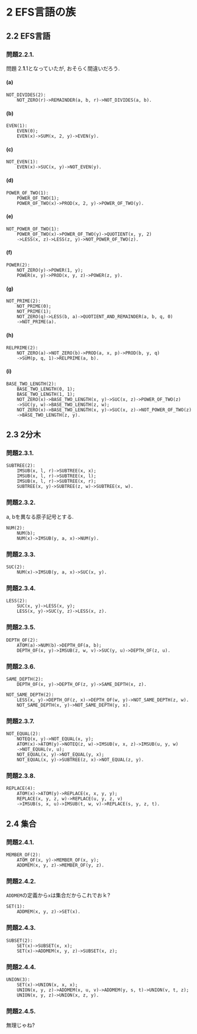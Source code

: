 # 2 EFS言語の族
## 2.2 EFS言語
### 問題2.2.1.
問題 2.**1**.1となっていたが, おそらく間違いだろう.
#### (a)
```
NOT_DIVIDES(2):
    NOT_ZERO(r)->REMAINDER(a, b, r)->NOT_DIVIDES(a, b).
```
#### (b)
```
EVEN(1):
    EVEN(0);
    EVEN(x)->SUM(x, 2, y)->EVEN(y).
```
#### (c)
```
NOT_EVEN(1):
    EVEN(x)->SUC(x, y)->NOT_EVEN(y).
```
#### (d)
```
POWER_OF_TWO(1):
    POWER_OF_TWO(1);
    POWER_OF_TWO(x)->PROD(x, 2, y)->POWER_OF_TWO(y).
```
#### (e)
```
NOT_POWER_OF_TWO(1):
    POWER_OF_TWO(x)->POWER_OF_TWO(y)->QUOTIENT(x, y, 2)
    ->LESS(x, z)->LESS(z, y)->NOT_POWER_OF_TWO(z).
```
#### (f)
```
POWER(2):
    NOT_ZERO(y)->POWER(1, y);
    POWER(x, y)->PROD(x, y, z)->POWER(z, y).
```
#### (g)
```
NOT_PRIME(2):
    NOT_PRIME(0);
    NOT_PRIME(1);
    NOT_ZERO(q)->LESS(b, a)->QUOTIENT_AND_REMAINDER(a, b, q, 0)
    ->NOT_PRIME(a).
```
#### (h)
```
RELPRIME(2):
    NOT_ZERO(a)->NOT_ZERO(b)->PROD(a, x, p)->PROD(b, y, q)
    ->SUM(p, q, 1)->RELPRIME(a, b).
```
#### (i)
```
BASE_TWO_LENGTH(2):
    BASE_TWO_LENGTH(0, 1);
    BASE_TWO_LENGTH(1, 1);
    NOT_ZERO(x)->BASE_TWO_LENGTH(x, y)->SUC(x, z)->POWER_OF_TWO(z)
    ->SUC(y, w)->BASE_TWO_LENGTH(z, w);
    NOT_ZERO(x)->BASE_TWO_LENGTH(x, y)->SUC(x, z)->NOT_POWER_OF_TWO(z)
    ->BASE_TWO_LENGTH(z, y).
```

## 2.3 2分木
### 問題2.3.1.
```
SUBTREE(2):
    IMSUB(x, l, r)->SUBTREE(x, x);
    IMSUB(x, l, r)->SUBTREE(x, l);
    IMSUB(x, l, r)->SUBTREE(x, r);
    SUBTREE(x, y)->SUBTREE(z, w)->SUBTREE(x, w).
```

### 問題2.3.2.
a, bを異なる原子記号とする.
```
NUM(2):
    NUM(b);
    NUM(x)->IMSUB(y, a, x)->NUM(y).
```

### 問題2.3.3.
```
SUC(2):
    NUM(x)->IMSUB(y, a, x)->SUC(x, y).
```

### 問題2.3.4.
```
LESS(2):
    SUC(x, y)->LESS(x, y);
    LESS(x, y)->SUC(y, z)->LESS(x, z).
```

### 問題2.3.5.
```
DEPTH_OF(2):
    ATOM(a)->NUM(b)->DEPTH_OF(a, b);
    DEPTH_OF(x, y)->IMSUB(z, w, v)->SUC(y, u)->DEPTH_OF(z, u).
```

### 問題2.3.6.
```
SAME_DEPTH(2):
    DEPTH_OF(x, y)->DEPTH_OF(z, y)->SAME_DEPTH(x, z).

NOT_SAME_DEPTH(2):
    LESS(x, y)->DEPTH_OF(z, x)->DEPTH_OF(w, y)->NOT_SAME_DEPTH(z, w).
    NOT_SAME_DEPTH(x, y)->NOT_SAME_DEPTH(y, x).
```

### 問題2.3.7.
```
NOT_EQUAL(2):
    NOTEQ(x, y)->NOT_EQUAL(x, y);
    ATOM(x)->ATOM(y)->NOTEQ(z, w)->IMSUB(v, x, z)->IMSUB(u, y, w)
    ->NOT_EQUAL(v, u);
    NOT_EQUAL(x, y)->NOT_EQUAL(y, x);
    NOT_EQUAL(x, y)->SUBTREE(z, x)->NOT_EQUAL(z, y).
```

### 問題2.3.8.
```
REPLACE(4):
    ATOM(x)->ATOM(y)->REPLACE(x, x, y, y);
    REPLACE(x, y, z, w)->REPLACE(u, y, z, v)
    ->IMSUB(s, x, u)->IMSUB(t, w, v)->REPLACE(s, y, z, t).
```

## 2.4 集合
### 問題2.4.1.
```
MEMBER_OF(2):
    ATOM_OF(x, y)->MEMBER_OF(x, y);
    ADDMEM(x, y, z)->MEMBER_OF(y, z).
```

### 問題2.4.2.
`ADDMEM`の定義から`x`は集合だからこれでおｋ?
```
SET(1):
    ADDMEM(x, y, z)->SET(x).
```

### 問題2.4.3.
```
SUBSET(2):
    SET(x)->SUBSET(x, x);
    SET(x)->ADDMEM(x, y, z)->SUBSET(x, z);
```

### 問題2.4.4.
```
UNION(3):
    SET(x)->UNION(x, x, x);
    UNION(x, y, z)->ADDMEM(x, u, v)->ADDMEM(y, s, t)->UNION(v, t, z);
    UNION(x, y, z)->UNION(x, z, y).
```

### 問題2.4.5.
無理じゃね?
